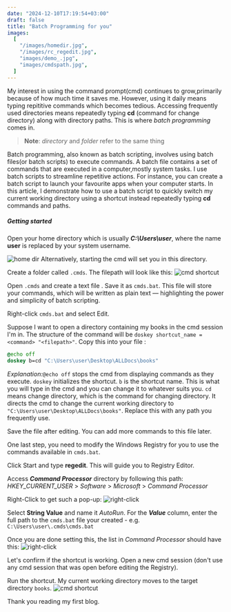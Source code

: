 ```yaml
---
date: "2024-12-10T17:19:54+03:00"
draft: false
title: "Batch Programming for you"
images:
  [
    "/images/homedir.jpg",
    "/images/rc_regedit.jpg",
    "images/demo_.jpg",
    "images/cmdspath.jpg",
  ]
---
```


My interest in using the command prompt(cmd) continues to grow,primarily because of how much time it saves me. However, using it daily means typing repititive commands which becomes tedious. Accessing frequently used directories means repeatedly typing **cd** (command for change directory) along with directory paths. This is where _batch programming_ comes in.

> **Note**: _directory_ and _folder_ refer to the same thing

Batch programming, also known as batch scripting, involves using batch files(or batch scripts) to execute commands. A batch file contains a set of commands that are executed in a computer,mostly system tasks. I use batch scripts to streamline repetitive actions. For instance, you can create a batch script to launch your favourite apps when your computer starts. In this article, I demonstrate how to use a batch script to quickly switch my current working directory using a shortcut instead repeatedly typing **cd** commands and paths.

##### Getting started

Open your home directory which is usually **_C:\Users\user_**, where the name **user** is replaced by your system username.

![home dir](/images/homedir.jpg)
Alternatively, starting the cmd will set you in this directory.

Create a folder called `.cmds`. The filepath will look like this:
![cmd shortcut](/images/cmdspath.jpg)

Open `.cmds` and create a text file . Save it as `cmds.bat`. This file will store your commands, which will be written as plain text — highlighting the power and simplicity of batch scripting.

Right-click `cmds.bat` and select Edit.

Suppose I want to open a directory containing my books in the cmd session I'm in. The structure of the command will be `doskey shortcut_name = <command> "<filepath>"`. Copy this into your file :

```bat
@echo off
doskey b=cd "C:\Users\user\Desktop\ALLDocs\books"
```

_Explanation:_`@echo off` stops the cmd from displaying commands as they execute.
`doskey` initializes the shortcut.
`b` is the shortcut name. This is what you will type in the cmd and you can change it to whatever suits you.
`cd` means change directory, which is the command for changing directory. It directs the cmd to change the current working directory to `"C:\Users\user\Desktop\ALLDocs\books"`. Replace this with any path you frequently use.

Save the file after editing. You can add more commands to this file later.

One last step, you need to modify the Windows Registry for you to use the commands available in `cmds.bat`.

Click Start and type **regedit**. This will guide you to Registry Editor.

Access **_Command Processor_** directory by following this path: _HKEY_CURRENT_USER_ > _Software_ > _Microsoft_ > _Command Processor_

Right-Click to get such a pop-up:
![right-click](/images/rc_regedit.jpg)

Select **String Value** and name it _AutoRun_. For the **_Value_** column, enter the full path to the `cmds.bat` file your created - e.g. `C:\Users\user\.cmds\cmds.bat`

Once you are done setting this, the list in _Command Processor_ should have this:
![right-click](/images/autorun.jpg)

Let's confirm if the shortcut is working. Open a new cmd session (don't use any cmd session that was open before editing the Registry).

Run the shortcut. My current working directory moves to the target directory `books`.
![cmd shortcut](/images/demo_.jpg)

Thank you reading my first blog.
